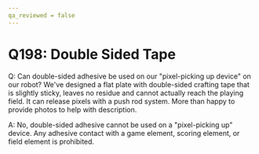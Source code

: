 ```yaml
---
qa_reviewed = false
---
```


# Q198: Double Sided Tape

Q: Can double-sided adhesive be used on our "pixel-picking up device" on our robot? We've designed a flat plate with double-sided crafting tape that is slightly sticky, leaves no residue and cannot actually reach the playing field. It can release pixels with a push rod system. More than happy to provide photos to help with description.

A: No, double-sided adhesive cannot be used on a "pixel-picking up" device. Any adhesive contact with a game element, scoring element, or field element is prohibited.